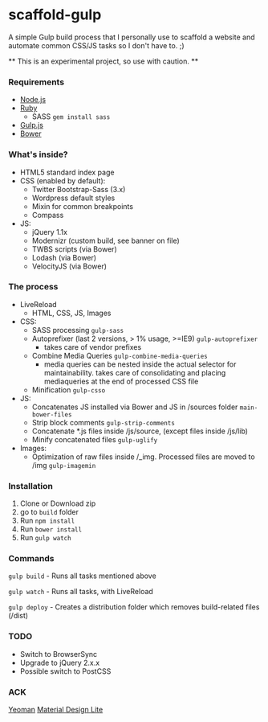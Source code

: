 # scaffold-gulp #

A simple Gulp build process that I personally use to scaffold a website and automate common CSS/JS tasks so I don't have to. ;)

** This is an experimental project, so use with caution. **

### Requirements ###
* [Node.js](https://nodejs.org/)
* [Ruby](https://www.ruby-lang.org/en/downloads/)
    * SASS `gem install sass`
* [Gulp.js](http://gulpjs.com/)
* [Bower](http://bower.io/)

### What's inside? ###

* HTML5 standard index page
* CSS (enabled by default):
    * Twitter Bootstrap-Sass (3.x)
    * Wordpress default styles
    * Mixin for common breakpoints
    * Compass
* JS:
    * jQuery 1.1x
    * Modernizr (custom build, see banner on file)
    * TWBS scripts (via Bower)
    * Lodash (via Bower)
    * VelocityJS (via Bower)

### The process ###

* LiveReload
    * HTML, CSS, JS, Images
* CSS:
    * SASS processing `gulp-sass`
    * Autoprefixer (last 2 versions, > 1% usage, >=IE9) `gulp-autoprefixer`
        * takes care of vendor prefixes
    * Combine Media Queries `gulp-combine-media-queries`
        * media queries can be nested inside the actual selector for maintainability. takes care of consolidating and placing mediaqueries at the end of processed CSS file
    * Minification `gulp-csso`
* JS:
    * Concatenates JS installed via Bower and JS in /sources folder `main-bower-files`
    * Strip block comments `gulp-strip-comments`
    * Concatenate *.js files inside /js/source, (except files inside /js/lib)
    * Minify concatenated files `gulp-uglify`
* Images:
    * Optimization of raw files inside /_img. Processed files are moved to /img `gulp-imagemin`

### Installation ###

1. Clone or Download zip
2. go to `build` folder
3. Run `npm install`
4. Run `bower install`
5. Run `gulp watch`

### Commands ###
`gulp build` - Runs all tasks mentioned above

`gulp watch` - Runs all tasks, with LiveReload

`gulp deploy` - Creates a distribution folder which removes build-related files (/dist)

### TODO ###
* Switch to BrowserSync
* Upgrade to jQuery 2.x.x
* Possible switch to PostCSS

### ACK ###
[Yeoman](http://yeoman.io/)
[Material Design Lite](https://github.com/google/material-design-lite)
